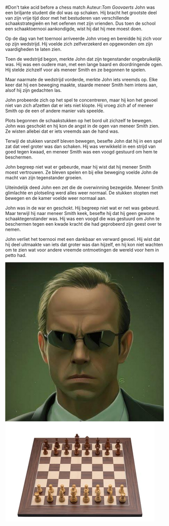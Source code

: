 #Don't take acid before a chess match
Auteur:*Tom Goovaerts*
John was een briljante student die dol was op schaken. Hij bracht het grootste deel van zijn vrije tijd door met het bestuderen van verschillende schaakstrategieën en het oefenen met zijn vrienden. Dus toen de school een schaaktoernooi aankondigde, wist hij dat hij mee moest doen.

Op de dag van het toernooi arriveerde John vroeg en bereidde hij zich voor op zijn wedstrijd. Hij voelde zich zelfverzekerd en opgewonden om zijn vaardigheden te laten zien.

Toen de wedstrijd begon, merkte John dat zijn tegenstander ongebruikelijk was. Hij was een oudere man, met een lange baard en doordringende ogen. Hij stelde zichzelf voor als meneer Smith en ze begonnen te spelen.

Maar naarmate de wedstrijd vorderde, merkte John iets vreemds op. Elke keer dat hij een beweging maakte, staarde meneer Smith hem intens aan, alsof hij zijn gedachten las.

John probeerde zich op het spel te concentreren, maar hij kon het gevoel niet van zich afzetten dat er iets niet klopte. Hij vroeg zich af of meneer Smith op de een of andere manier vals speelde.

Plots begonnen de schaakstukken op het bord uit zichzelf te bewegen. John was geschokt en hij kon de angst in de ogen van meneer Smith zien. Ze wisten allebei dat er iets vreemds aan de hand was.

Terwijl de stukken vanzelf bleven bewegen, besefte John dat hij in een spel zat dat veel groter was dan schaken. Hij was verwikkeld in een strijd van goed tegen kwaad, en meneer Smith was een voogd gestuurd om hem te beschermen.

John begreep niet wat er gebeurde, maar hij wist dat hij meneer Smith moest vertrouwen. Ze bleven spelen en bij elke beweging voelde John de macht van zijn tegenstander groeien.

Uiteindelijk deed John een zet die de overwinning bezegelde. Meneer Smith glimlachte en plotseling werd alles weer normaal. De stukken stopten met bewegen en de kamer voelde weer normaal aan.

John was in de war en geschokt. Hij begreep niet wat er net was gebeurd. Maar terwijl hij naar meneer Smith keek, besefte hij dat hij geen gewone schaaktegenstander was. Hij was een voogd die was gestuurd om John te beschermen tegen een kwade kracht die had geprobeerd zijn geest over te nemen.

John verliet het toernooi met een dankbaar en verward gevoel. Hij wist dat hij deel uitmaakte van iets dat groter was dan hijzelf, en hij kon niet wachten om te zien wat voor andere vreemde ontmoetingen de wereld voor hem in petto had.

![foto 1](/mrSmith.jpg)
![foto 2](/schaakbord.jpg)
